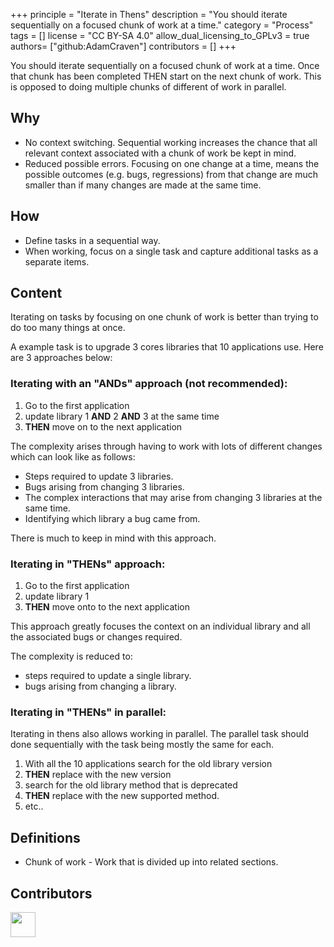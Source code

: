 +++
principle = "Iterate in Thens"
description = "You should iterate sequentially on a focused chunk of work at a time."
category = "Process"
tags = []
license = "CC BY-SA 4.0"
allow_dual_licensing_to_GPLv3 = true
authors= ["github:AdamCraven"]
contributors = []
+++

You should iterate sequentially on a focused chunk of work at a time. Once that chunk has been completed THEN start on the next chunk of work. This is opposed to doing multiple chunks of different of work in parallel.

## Why

- No context switching. Sequential working increases the chance that all relevant context associated with a chunk of work be kept in mind.
- Reduced possible errors. Focusing on one change at a time, means the possible outcomes (e.g. bugs, regressions) from that change are much smaller than if many changes are made at the same time.

## How

- Define tasks in a sequential way.
- When working, focus on a single task and capture additional tasks as a separate items.

## Content

Iterating on tasks by focusing on one chunk of work is better than trying to do too many things at once.

A example task is to upgrade 3 cores libraries that 10 applications use. Here are 3 approaches below:

### Iterating with an "ANDs" approach (not recommended):

1. Go to the first application
2. update library 1 **AND** 2 **AND** 3 at the same time
3. **THEN** move on to the next application

The complexity arises through having to work with lots of different changes which can look like as follows:

- Steps required to update 3 libraries.
- Bugs arising from changing 3 libraries.
- The complex interactions that may arise from changing 3 libraries at the same time.
- Identifying which library a bug came from.

There is much to keep in mind with this approach.

### Iterating in "THENs" approach:

1. Go to the first application
2. update library 1
3. **THEN** move onto to the next application

This approach greatly focuses the context on an individual library and all the associated bugs or changes required.

The complexity is reduced to:

- steps required to update a single library.
- bugs arising from changing a library.

### Iterating in "THENs" in parallel:

Iterating in thens also allows working in parallel. The parallel task should done sequentially with the task being mostly the same for each.

1. With all the 10 applications search for the old library version
2. **THEN** replace with the new version
3. search for the old library method that is deprecated
4. **THEN** replace with the new supported method.
5. etc..

## Definitions

- Chunk of work - Work that is divided up into related sections.

## Contributors

<a class="contributor" alt="Adam Craven" href="https://github.com/adamcraven">
  <img src="https://github.com/adamcraven.png?size=80" width="40">
</a>
